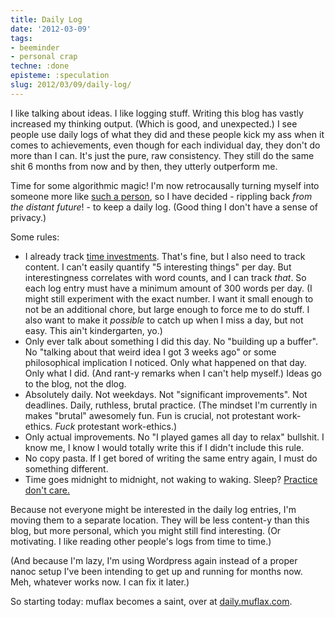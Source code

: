 ```yaml
---
title: Daily Log
date: '2012-03-09'
tags:
- beeminder
- personal crap
techne: :done
episteme: :speculation
slug: 2012/03/09/daily-log/
---
```


I like talking about ideas. I like logging stuff. Writing this blog has vastly increased my thinking output. (Which is good, and unexpected.) I see people use daily logs of what they did and these people kick my ass when it comes to achievements, even though for each individual day, they don't do more than I can. It's just the pure, raw consistency. They still do the same shit 6 months from now and by then, they utterly outperform me.

Time for some algorithmic magic! I'm now retrocausally turning myself into someone more like [such a person](http://www.youtube.com/playlist?list=PLA17B3FAA1DA374F3&feature=plcp), so I have decided - rippling back *from the distant future*! - to keep a daily log. (Good thing I don't have a sense of privacy.)

Some rules:

- I already track [time investments](https://www.beeminder.com/muflax/goals/fume). That's fine, but I also need to track content. I can't easily quantify "5 interesting things" per day. But interestingness correlates with word counts, and I can track *that*. So each log entry must have a minimum amount of 300 words per day. (I might still experiment with the exact number. I want it small enough to not be an additional chore, but large enough to force me to do stuff. I also want to make it *possible* to catch up when I miss a day, but not easy. This ain't kindergarten, yo.)
- Only ever talk about something I did this day. No "building up a buffer". No "talking about that weird idea I got 3 weeks ago" or some philosophical implication I noticed. Only what happened on that day. Only what I did. (And rant-y remarks when I can't help myself.) Ideas go to the blog, not the dlog.
- Absolutely daily. Not weekdays. Not "significant improvements". Not deadlines. Daily, ruthless, brutal practice. (The mindset I'm currently in makes "brutal" awesomely fun. Fun is crucial, not protestant work-ethics. *Fuck* protestant work-ethics.)
- Only actual improvements. No "I played games all day to relax" bullshit. I know me, I know I would totally write this if I didn't include this rule.
- No copy pasta. If I get bored of writing the same entry again, I must do something different.
- Time goes midnight to midnight, not waking to waking. Sleep? [Practice don't care.](http://www.youtube.com/watch?v=4r7wHMg5Yjg)

Because not everyone might be interested in the daily log entries, I'm moving them to a separate location. They will be less content-y than this blog, but more personal, which you might still find interesting. (Or motivating. I like reading other people's logs from time to time.)

(And because I'm lazy, I'm using Wordpress again instead of a proper nanoc setup I've been intending to get up and running for months now. Meh, whatever works now. I can fix it later.)

So starting today: muflax becomes a saint, over at [daily.muflax.com](http://daily.muflax.com/).